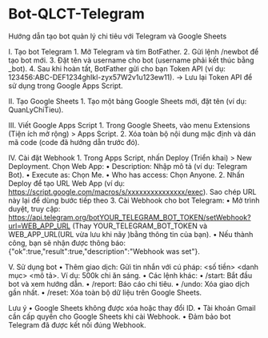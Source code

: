 # Bot-QLCT-Telegram
Hướng dẫn tạo bot quản lý chi tiêu với Telegram và Google Sheets

I. Tạo bot Telegram
	1.	Mở Telegram và tìm BotFather.
	2.	Gửi lệnh /newbot để tạo bot mới.
	3.	Đặt tên và username cho bot (username phải kết thúc bằng _bot).
	4.	Sau khi hoàn tất, BotFather gửi cho bạn Token API (ví dụ: 123456:ABC-DEF1234ghIkl-zyx57W2v1u123ew11).
→ Lưu lại Token API để sử dụng trong Google Apps Script.

II. Tạo Google Sheets
	1.	Tạo một bảng Google Sheets mới, đặt tên (ví dụ: QuanLyChiTieu). 

III. Viết Google Apps Script
	1.	Trong Google Sheets, vào menu Extensions (Tiện ích mở rộng) > Apps Script.
	2.	Xóa toàn bộ nội dung mặc định và dán mã code (code đã hướng dẫn trước đó).

IV. Cài đặt Webhook
	1.	Trong Apps Script, nhấn Deploy (Triển khai) > New Deployment.
Chọn Web App:
	•	Description: Nhập mô tả (ví dụ: Telegram Bot).
	•	Execute as: Chọn Me.
	•	Who has access: Chọn Anyone.
	2.	Nhấn Deploy để tạo URL Web App (ví dụ: https://script.google.com/macros/s/xxxxxxxxxxxxxxx/exec). Sao chép URL này lại để dùng bước tiếp theo
	3.	Cài Webhook cho bot Telegram:
	•	Mở trình duyệt, truy cập:
https://api.telegram.org/botYOUR_TELEGRAM_BOT_TOKEN/setWebhook?url=WEB_APP_URL
(Thay YOUR_TELEGRAM_BOT_TOKEN và WEB_APP_URL(URL vừa lưu khi nãy )bằng thông tin của bạn).
	•	Nếu thành công, bạn sẽ nhận được thông báo:
{"ok":true,"result":true,"description":"Webhook was set"}.

V. Sử dụng bot
	•	Thêm giao dịch: Gửi tin nhắn với cú pháp: <số tiền> <danh mục> <mô tả>.
Ví dụ: 500k chi ăn sáng.
	•	Các lệnh khác:
	•	/start: Bắt đầu bot và xem hướng dẫn.
	•	/report: Báo cáo chi tiêu.
	•	/undo: Xóa giao dịch gần nhất.
	•	/reset: Xóa toàn bộ dữ liệu trên Google Sheets.

Lưu ý
	•	Google Sheets không được xóa hoặc thay đổi ID.
	•	Tài khoản Gmail cần cấp quyền cho Google Sheets khi cài Webhook.
	•	Đảm bảo bot Telegram đã được kết nối đúng Webhook.

